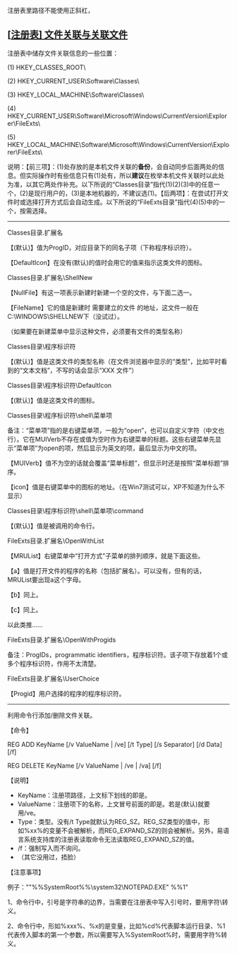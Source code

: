 注册表里路径不能使用正斜杠，

## [[注册表\] 文件关联与关联文件](https://www.cnblogs.com/Zeraora/p/10328184.html)

注册表中储存文件关联信息的一些位置：

(1) HKEY_CLASSES_ROOT\

(2) HKEY_CURRENT_USER\Software\Classes\

(3) HKEY_LOCAL_MACHINE\Software\Classes\

(4) HKEY_CURRENT_USER\Software\Microsoft\Windows\CurrentVersion\Explorer\FileExts\

(5) HKEY_LOCAL_MACHINE\Software\Microsoft\Windows\CurrentVersion\Explorer\FileExts\

说明：【前三项】：(1)处存放的是本机文件关联的**备份**，会自动同步后面两处的信息。但实际操作时有些信息只有(1)处有，所以**建议**在枚举本机文件关联时以此处为准，以其它两处作补充。以下所说的“Classes目录”指代(1)(2)(3)中的任意一个，(2)是现行用户的，(3)是本地机器的，不建议选(1)。【后两项】：在尝试打开文件时或选择打开方式后会自动生成。以下所说的“FileExts目录”指代(4)(5)中的一个，按需选择。

------

Classes目录\.扩展名

【(默认)】值为ProgID，对应目录下的同名子项（下称程序标识符）。

【DefaultIcon】在没有(默认)的值时会用它的值来指示这类文件的图标。

Classes目录\.扩展名\ShellNew

【NullFile】有这一项表示新建时新建一个空的文件，与下面二选一。

【FileName】它的值是新建时 需要建立的文件 的地址，这文件一般在C:\WINDOWS\SHELLNEW下（没试过）。

（如果要在新建菜单中显示这种文件，必须要有文件的类型名称）

Classes目录\程序标识符

【(默认)】值是这类文件的类型名称（在文件浏览器中显示的“类型”，比如平时看到的“文本文档”，不写的话会显示“XXX 文件”）

Classes目录\程序标识符\DefaultIcon

【(默认)】值是这类文件的图标。

Classes目录\程序标识符\shell\菜单项

备注：“菜单项”指的是右键菜单项，一般为“open”，也可以自定义字符（中文也行）。它在MUIVerb不存在或值为空时作为右键菜单的标题。这些右键菜单先显示“菜单项”为open的项，然后显示为英文的项，最后显示为中文的项。

【MUIVerb】值不为空的话就会覆盖“菜单标题”，但显示时还是按照“菜单标题”排序。

【icon】值是右键菜单中的图标的地址。（在Win7测试可以，XP不知道为什么不显示）

Classes目录\程序标识符\shell\菜单项\command

【(默认)】值是被调用的命令行。

FileExts目录\.扩展名\OpenWithList

【MRUList】右键菜单中“打开方式”子菜单的排列顺序，就是下面这些。

【a】值是打开文件的程序的名称（包括扩展名）。可以没有，但有的话，MRUList要出现a这个字母。

【b】同上。

【c】同上。

以此类推……

FileExts目录\.扩展名\OpenWithProgids

备注：ProgIDs，programmatic identifiers，程序标识符。该子项下存放着1个或多个程序标识符，作用不太清楚。

FileExts目录\.扩展名\UserChoice

【Progid】用户选择的程序的程序标识符。

 

------

利用命令行添加/删除文件关联。

【命令】

REG ADD KeyName [/v ValueName | /ve] [/t Type] [/s Separator] [/d Data] [/f]

REG DELETE KeyName [/v ValueName | /ve | /va] [/f]

【说明】

- KeyName：注册项路径，上文标下划线的即是。
- ValueName：注册项下的名称，上文冒号前面的即是。若是(默认)就要用/ve。
- Type：类型。没有/t Type就默认为REG_SZ。REG_SZ类型的值中，形如%xx%的变量不会被解析，而REG_EXPAND_SZ的则会被解析。另外，易语言系统支持库的注册表读取命令无法读取REG_EXPAND_SZ的值。
- /f：强制写入而不询问。
- （其它没用过，捂脸）

【注意事项】

例子："\"%%SystemRoot%%\system32\NOTEPAD.EXE\" %%1"

1、命令行中，引号是字符串的边界，当需要在注册表中写入引号时，要用字符\转义。

2、命令行中，形如%xxx%、%x的是变量，比如%cd%代表脚本运行目录、%1代表传入脚本的第一个参数，所以需要写入%SystemRoot%时，需要用字符%转义。